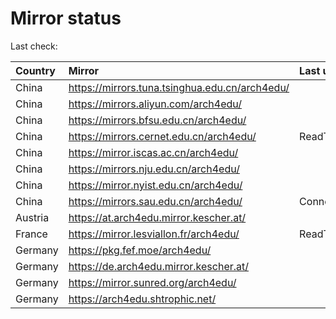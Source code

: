 <script src="./time.js"></script>
# Mirror status
Last check: <script type="text/javascript">localize(1749446799.0108395);</script>

|Country|Mirror|Last update|
|:------|:-----|:----------|
|China|https://mirrors.tuna.tsinghua.edu.cn/arch4edu/|<script type="text/javascript">localize(1749408194);</script>|
|China|https://mirrors.aliyun.com/arch4edu/|<script type="text/javascript">localize(1749408194);</script>|
|China|https://mirrors.bfsu.edu.cn/arch4edu/|<script type="text/javascript">localize(1749408194);</script>|
|China|https://mirrors.cernet.edu.cn/arch4edu/|ReadTimeout|
|China|https://mirror.iscas.ac.cn/arch4edu/|<script type="text/javascript">localize(1749408194);</script>|
|China|https://mirrors.nju.edu.cn/arch4edu/|<script type="text/javascript">localize(1749365324);</script>|
|China|https://mirror.nyist.edu.cn/arch4edu/|<script type="text/javascript">localize(1749408194);</script>|
|China|https://mirrors.sau.edu.cn/arch4edu/|ConnectionError|
|Austria|https://at.arch4edu.mirror.kescher.at/|<script type="text/javascript">localize(1749408194);</script>|
|France|https://mirror.lesviallon.fr/arch4edu/|ReadTimeout|
|Germany|https://pkg.fef.moe/arch4edu/|<script type="text/javascript">localize(1749408194);</script>|
|Germany|https://de.arch4edu.mirror.kescher.at/|<script type="text/javascript">localize(1749408194);</script>|
|Germany|https://mirror.sunred.org/arch4edu/|<script type="text/javascript">localize(1749408194);</script>|
|Germany|https://arch4edu.shtrophic.net/|<script type="text/javascript">localize(1749408194);</script>|

<script src="./tablefilter/tablefilter.js"></script>
<script src="./table.js"></script>